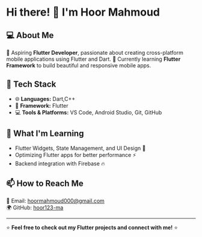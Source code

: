 # Hi there! 👋 I'm Hoor Mahmoud

## 💻 About Me

🚀 Aspiring **Flutter Developer**, passionate about creating cross-platform mobile applications using Flutter and Dart.
📱 Currently learning **Flutter Framework** to build beautiful and responsive mobile apps.


## 🔧 Tech Stack

- 🌐 **Languages:** Dart,C++
- 📱 **Framework:** Flutter
- 💻 **Tools & Platforms:** VS Code, Android Studio, Git, GitHub


## 🚀 What I'm Learning

- Flutter Widgets, State Management, and UI Design 📱
- Optimizing Flutter apps for better performance ⚡
- Backend integration with Firebase 🔥

## 📫 How to Reach Me

📩 Email: [hoormahmoud000@gmail.com](mailto:hoormahmoud000@gmail.com)  
🌍 GitHub: [hoor123-ma](https://github.com/hoor123-ma)

---
⭐ **Feel free to check out my Flutter projects and connect with me!** ⭐


